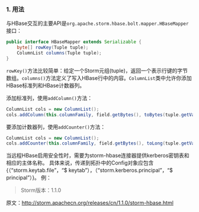 ### 1. 用法

与HBase交互的主要API是`org.apache.storm.hbase.bolt.mapper.HBaseMapper`接口：
```java
public interface HBaseMapper extends Serializable {
    byte[] rowKey(Tuple tuple);
    ColumnList columns(Tuple tuple);
}
```
`rowKey()`方法比较简单：给定一个Storm元组(tuple)，返回一个表示行键的字节数组。`columns()`方法定义了写入HBase行中的内容。`ColumnList`类中允许你添加HBase标准列和HBase计数器列。

添加标准列，使用`addColumn()`方法：
```java
ColumnList cols = new ColumnList();
cols.addColumn(this.columnFamily, field.getBytes(), toBytes(tuple.getValueByField(field)));
```
要添加计数器列，使用`addCounter()`方法：
```java
ColumnList cols = new ColumnList();
cols.addCounter(this.columnFamily, field.getBytes(), toLong(tuple.getValueByField(field)));
```
当远程HBase启用安全性时，需要为storm-hbase连接器提供kerberos密钥表和相应的主体名称。 具体来说，传递到拓扑中的Config对象应包含{（“storm.keytab.file”，“$ keytab”），（“storm.kerberos.principal”，“$ principal”）}。 例：



> Storm版本：1.1.0

原文：http://storm.apachecn.org/releases/cn/1.1.0/storm-hbase.html
